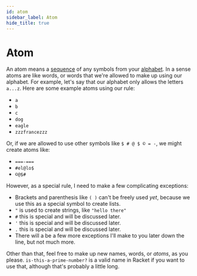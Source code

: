 ```yaml
---
id: atom
sidebar_label: Atom
hide_title: true
---
```


# Atom

An atom means a [sequence](sequence.md) of any symbols from your [alphabet](alphabet.md). 
In a sense atoms are like words, or words that we're allowed to make up using 
our alphabet. For example, let's say that our alphabet only allows the letters 
`a...z`. Here are some example atoms using our rule:
 * `a`
 * `b`
 * `c`
 * `dog`
 * `eagle`
 * `zzzfrancezzz`

Or, if we are allowed to use other symbols like `$ # @ $ © = -`, we might create
atoms like:
 * `===-===`
 * `#el@lo$`
 * `©@$#`

However, as a special rule, I need to make a few complicating exceptions:
 * Brackets and parenthesis like `( )` can't be freely used *yet*, because we 
   use this as a special symbol to create lists.
 * `"` is used to create strings, like `"hello there"`
 * `#` this is special and will be discussed later.
 * `'` this is special and will be discussed later.
 * `.` this is special and will be discussed later.
 * There will a be a few more exceptions I'll make to you later down the line,
   but not much more.

Other than that, feel free to make up new names, words, or *atoms*, as you
please. `is-this-a-prime-number?` is a valid name in Racket if you want to use 
that, although that's probably a little long.
